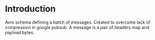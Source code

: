 # Introduction 
Avro schema defining a batch of messages. Created to overcome lack of compression in google pubsub. A message is a pair of headers map and payload bytes. 

